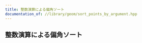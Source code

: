 ```yaml
---
title: 整数演算による偏角ソート
documentation_of: //library/geom/sort_points_by_argument.hpp
---
```

## 整数演算による偏角ソート